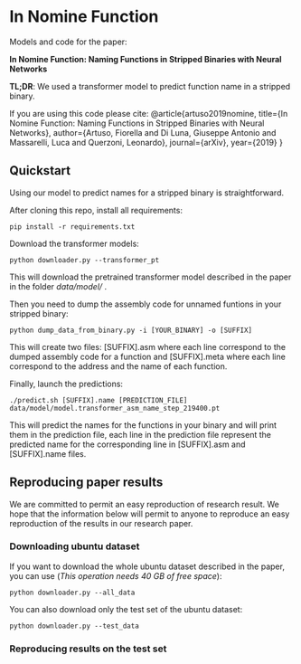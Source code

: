 # In Nomine Function

Models and code for the paper: 

**In Nomine Function: Naming Functions in Stripped Binaries with Neural Networks**

**TL;DR**: We used a transformer model to predict function name in a stripped binary.

If you are using this code please cite:
@article{artuso2019nomine,
  title={In Nomine Function: Naming Functions in Stripped Binaries with Neural Networks},
  author={Artuso, Fiorella and Di Luna, Giuseppe Antonio and Massarelli, Luca and Querzoni, Leonardo},
  journal={arXiv},
  year={2019}
}


## Quickstart

Using our model to predict names for a stripped binary is straightforward.

After cloning this repo, install all requirements:

```shell script
pip install -r requirements.txt
```

Download the transformer models:
```shell script
python downloader.py --transformer_pt
```
This will download the pretrained transformer model described in the paper in the folder *data/model/* .

Then you need to dump the assembly code for unnamed funtions in your stripped binary:
```shell script
python dump_data_from_binary.py -i [YOUR_BINARY] -o [SUFFIX]
```
This will create two files: [SUFFIX].asm where each line correspond to the dumped assembly code for a function and
[SUFFIX].meta where each line correspond to the address and the name of each function.

Finally, launch the predictions:
```shell script
./predict.sh [SUFFIX].name [PREDICTION_FILE] data/model/model.transformer_asm_name_step_219400.pt
```
This will predict the names for the functions in your binary and will print them in the prediction file, each line 
in the prediction file represent the predicted name for the corresponding line in [SUFFIX].asm and [SUFFIX].name files.

## Reproducing paper results
We are committed to permit an easy reproduction of research result. We hope that the information below will permit to 
anyone to reproduce an easy reproduction of the results in our research paper.

### Downloading ubuntu dataset

If you want to download the whole ubuntu dataset described in the paper, you can use 
(*This operation needs 40 GB of free space*):
```shell script
python downloader.py --all_data
```

You can also download only the test set of the ubuntu dataset:
```shell script
python downloader.py --test_data
```

### Reproducing results on the test set


